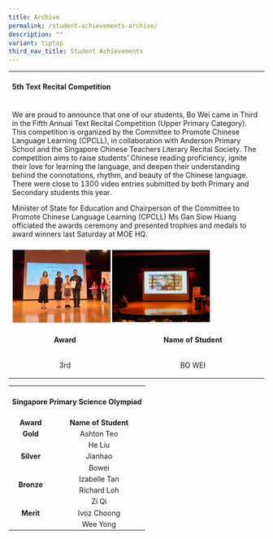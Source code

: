 ```yaml
---
title: Archive
permalink: /student-achievements-archive/
description: ""
variant: tiptap
third_nav_title: Student Achievements
---
```

<table>
<tbody>
<tr>
<td colspan="3" width="696">
<h4><strong>5th Text Recital Competition</strong></h4>
</td>
</tr>
<tr>
<td colspan="3" width="696">
<p>We are proud to announce that one of our students, Bo Wei came in Third in the Fifth Annual Text Recital Competition (Upper Primary Category). This competition is organized by the Committee to Promote Chinese Language Learning (CPCLL), in collaboration with Anderson Primary School and the Singapore Chinese Teachers Literary Recital Society. The competition aims to raise students’ Chinese reading proficiency, ignite their love for learning the language, and deepen their understanding behind the connotations, rhythm, and beauty of the Chinese language. There were close to 1300 video entries submitted by both Primary and Secondary students this year.</p>
<p>Minister of State for Education and Chairperson of the Committee to Promote Chinese Language Learning (CPCLL) Ms Gan Siow Huang officiated the awards ceremony and presented trophies and medals to award winners last Saturday at MOE HQ.</p>
</td>
</tr>
<tr>
<td colspan="3" width="696"><img style="width: 80%;" src="/images/sa13.png"></td>
</tr>
<tr>
<td style="text-align: center;" width="208">
<p><strong>Award</strong></p>
</td>
<td style="text-align: center;" colspan="2" width="216">
<p><strong>Name of Student</strong></p>
</td>
</tr>
<tr>
<td style="text-align: center;" width="208">
<p>3rd</p>
</td>
<td style="text-align: center;" colspan="2" width="216">
<p>BO WEI</p>
</td>
</tr>
</tbody>
</table>
<table>
<tbody>
<tr>
<td colspan="3">
<h4><strong>Singapore Primary Science Olympiad</strong></h4>
</td>
</tr>
<tr>
<td style="text-align: center;"><strong>Award</strong></td>
<td style="text-align: center;" colspan="2"><strong>Name of Student</strong></td>
</tr>
<tr>
<td style="text-align: center;"><strong>Gold</strong></td>
<td style="text-align: center;" colspan="2">Ashton Teo</td>
</tr>
<tr>
<td style="text-align: center;" rowspan="3"><strong>Silver</strong></td>
<td style="text-align: center;" colspan="2">He Liu</td>
</tr>
<tr>
<td style="text-align: center;" colspan="2">Jianhao</td>
</tr>
<tr>
<td style="text-align: center;" colspan="2">Bowei</td>
</tr>
<tr>
<td style="text-align: center;" rowspan="2"><strong>Bronze</strong></td>
<td style="text-align: center;" colspan="2">Izabelle Tan</td>
</tr>
<tr>
<td style="text-align: center;" colspan="2">Richard Loh</td>
</tr>
<tr>
<td style="text-align: center;" rowspan="3"><strong>Merit</strong></td>
<td style="text-align: center;" colspan="2">Zi Qi</td>
</tr>
<tr>
<td style="text-align: center;" colspan="2">Ivoz Choong</td>
</tr>
<tr>
<td style="text-align: center;" colspan="2">Wee Yong</td>
</tr>
</tbody>
</table>